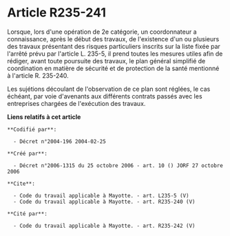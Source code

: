 # Article R235-241

Lorsque, lors d'une opération de 2e catégorie, un coordonnateur a connaissance, après le début des travaux, de l'existence
d'un ou plusieurs des travaux présentant des risques particuliers inscrits sur la liste fixée par l'arrêté prévu par
l'article L. 235-5, il prend toutes les mesures utiles afin de rédiger, avant toute poursuite des travaux, le plan général
simplifié de coordination en matière de sécurité et de protection de la santé mentionné à l'article R. 235-240. 

Les sujétions découlant de l'observation de ce plan sont réglées, le cas échéant, par voie d'avenants aux différents contrats
passés avec les entreprises chargées de l'exécution des travaux.

**Liens relatifs à cet article**

	**Codifié par**:

	  - Décret n°2004-196 2004-02-25

	**Créé par**:

	  - Décret n°2006-1315 du 25 octobre 2006 - art. 10 () JORF 27 octobre 2006

	**Cite**:

	  - Code du travail applicable à Mayotte. - art. L235-5 (V)
	  - Code du travail applicable à Mayotte. - art. R235-240 (V)

	**Cité par**:

	  - Code du travail applicable à Mayotte. - art. R235-242 (V)
